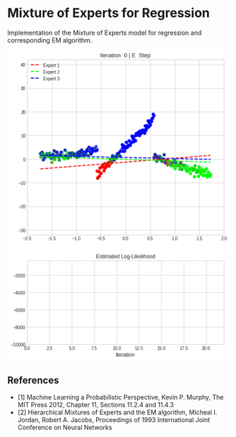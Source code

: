 # Mixture of Experts for Regression
Implementation of the Mixture of Experts model for regression and corresponding EM algorithm.   

![Mixture of Experts for regression](https://raw.githubusercontent.com/amirabbasasadi/MixtureofExperts/main/training.gif)

## References
- [1] Machine Learning a Probabilistic Perspective, Kevin P. Murphy, The MIT Press 2012, Chapter 11, Sections 11.2.4 and 11.4.3
- [2] Hierarchical Mixtures of Experts and the EM algorithm, Micheal I. Jordan, Robert A. Jacobs, Proceedings of 1993 International  Joint Conference on Neural Networks 
